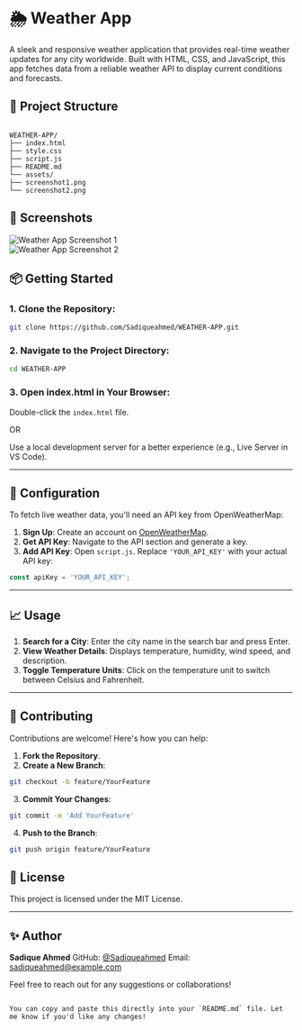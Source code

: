

# 🌦️ Weather App

A sleek and responsive weather application that provides real-time weather updates for any city worldwide. Built with HTML, CSS, and JavaScript, this app fetches data from a reliable weather API to display current conditions and forecasts.

## 📁 Project Structure

```

WEATHER-APP/
├── index.html
├── style.css
├── script.js
├── README.md
└── assets/
├── screenshot1.png
└── screenshot2.png

````

## 📸 Screenshots

![Weather App Screenshot 1](./assets/screenshot1.png)  
![Weather App Screenshot 2](./assets/screenshot2.png)

## 📦 Getting Started

### 1. **Clone the Repository**:

```bash
git clone https://github.com/Sadiqueahmed/WEATHER-APP.git
````

### 2. **Navigate to the Project Directory**:

```bash
cd WEATHER-APP
```

### 3. **Open index.html in Your Browser**:

Double-click the `index.html` file.

OR

Use a local development server for a better experience (e.g., Live Server in VS Code).

---

## 🔧 Configuration

To fetch live weather data, you'll need an API key from OpenWeatherMap:

1. **Sign Up**: Create an account on [OpenWeatherMap](https://openweathermap.org/).
2. **Get API Key**: Navigate to the API section and generate a key.
3. **Add API Key**: Open `script.js`. Replace `'YOUR_API_KEY'` with your actual API key:

```javascript
const apiKey = 'YOUR_API_KEY';
```

---

## 📈 Usage

1. **Search for a City**: Enter the city name in the search bar and press Enter.
2. **View Weather Details**: Displays temperature, humidity, wind speed, and description.
3. **Toggle Temperature Units**: Click on the temperature unit to switch between Celsius and Fahrenheit.

---

## 🤝 Contributing

Contributions are welcome! Here's how you can help:

1. **Fork the Repository**.
2. **Create a New Branch**:

```bash
git checkout -b feature/YourFeature
```

3. **Commit Your Changes**:

```bash
git commit -m 'Add YourFeature'
```

4. **Push to the Branch**:

```bash
git push origin feature/YourFeature
```


## 📄 License

This project is licensed under the MIT License.

---

## ✨ Author

**Sadique Ahmed**
GitHub: [@Sadiqueahmed](https://github.com/Sadiqueahmed)
Email: [sadiqueahmed@example.com](mailto:sadiqueahmed@example.com)

Feel free to reach out for any suggestions or collaborations!

```

You can copy and paste this directly into your `README.md` file. Let me know if you'd like any changes!
```

